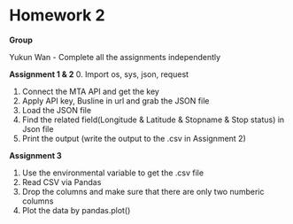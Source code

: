 # Homework 2

**Group**

Yukun Wan - Complete all the assignments independently

**Assignment 1 & 2**
0. Import os, sys, json, request
1. Connect the MTA API and get the key
2. Apply API key, Busline in url and grab the JSON file
3. Load the JSON file 
4. Find the related field(Longitude & Latitude & Stopname & Stop status) in Json file
5. Print the output (write the output to the .csv in Assignment 2)

**Assignment 3**
1. Use the environmental variable to get the .csv file
2. Read CSV via Pandas
3. Drop the columns and make sure that there are only two numberic columns
4. Plot the data by pandas.plot()

